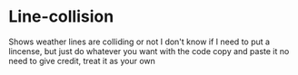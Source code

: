 # Line-collision
Shows weather lines are colliding or not
I don't know if I need to put a lincense, but just do whatever you want with the code
copy and paste it no need to give credit, treat it as your own
